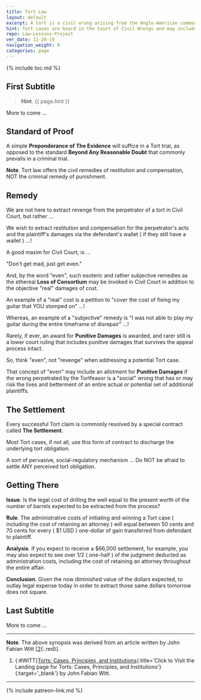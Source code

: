 ```yaml
---
title: Tort Law
layout: default
excerpt: A tort is a civil wrong arising from the Anglo-American common law without any reference to contract ...
hint: Tort cases are heard in the Court of Civil Wrongs and may include a jury and a judge, or no jury and simply the judge.
repo: Law-Lessons-Project
ver_date: 11-20-19
navigation_weight: 8
categories: page
---
```

{% include toc.md %}

## First Subtitle

> **Hint**. {{ page.hint }}

More to come ...

## Standard of Proof

A simple **Preponderance of The Evidence** will suffice in a Tort trial, as opposed to the standard **Beyond Any Reasonable Doubt** that commonly prevails in a criminal trial.

**Note**. Tort law offers the civil remedies of restitution and compensation, NOT the criminal remedy of punishment.

## Remedy

We are not here to extract revenge from the perpetrator of a tort in Civil Court, but rather ...

We wish to extract restitution and compensation for the perpetrator's acts and the plaintiff's damages via the defendant's wallet ( if they still have a wallet ) ...!

A good maxim for Civil Court, is ...

"Don't get mad, just get even."

And, by the word "even", such esoteric and rather subjective remedies as the ethereal **Loss of Consortium** may be invoked in Civil Court in addition to the objective "real" damages of cost.

An example of a "real" cost is a petition to "cover the cost of fixing my guitar that YOU stomped on" ...!

Whereas, an example of a "subjective" remedy is "I was not able to play my guitar during the entire timeframe of disrepair" ...!

Rarely, if ever, an award for **Punitive Damages** is awarded, and rarer still is a lower court ruling that includes punitive damages that survives the appeal process intact.

So, think "even", not "revenge" when addressing a potential Tort case.

That concept of "even" may include an allotment for **Punitive Damages** if the wrong perpetrated by the Tortfeasor is a "social" wrong that has or may risk the lives and betterment of an entire actual or potential set of additional plaintiffs.

## The Settlement

Every successful Tort claim is commonly resolved by a special contract called **The Settlement**.

Most Tort cases, if not all, use this form of contract to discharge the underlying tort obligation.

A sort of pervasive, social-regulatory mechanism ... Do NOT be afraid to settle ANY perceived tort obligation.

## Getting There

**Issue**. Is the legal cost of drilling the well equal to the present worth of the number of barrels expected to be extracted from the process?

**Rule**. The administrative costs of initiating and winning a Tort case ( including the cost of retaining an attorney ) will equal between 50 cents and 70 cents for every ( $1 USD ) one-dollar of gain transferred from defendant to plaintiff.

**Analysis**. If you expect to receive a $66,000 settlement, for example, you may also expect to see over 1/2 ( one-half ) of the judgment deducted as administration costs, including the cost of retaining an attorney throughout the entire affair.

**Conclusion**. Given the now diminished value of the dollars expected, to outlay legal expense today in order to extract those same dollars tomorrow does not square.

## Last Subtitle

More to come ...

***

**Note**. The above synopsis was derived from an article written by John Fabian Witt [[2](#WITT){:.red}].

1. {:#WITT}[Torts: Cases, Principles, and Institutions](https://www.cali.org/books/torts-cases-principles-and-institutions){:title='Click to Visit the Landing page for Torts: Cases, Principles, and Institutions'}{:target='_blank'} by John Fabian Witt.

***

{% include patreon-link.md %}
